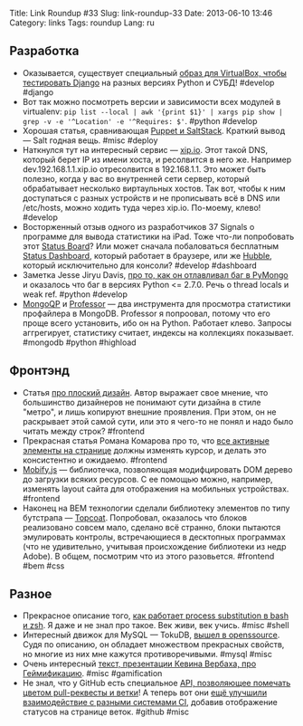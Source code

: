Title: Link Roundup #33
Slug: link-roundup-33
Date: 2013-06-10 13:46
Category: links
Tags: roundup
Lang: ru

Разработка
----------
* Оказывается, существует специальный [образ для VirtualBox, чтобы тестировать Django](https://github.com/jphalip/djangocore-box) на разных версиях Python и СУБД! #develop #django
* Вот так можно посмотреть версии и зависимости всех модулей в virtualenv: `pip list --local | awk '{print $1}' | xargs pip show | grep -v -e '^Location' -e '^Requires: $'`. #python #develop
* Хорошая статья, сравнивающая [Puppet и SaltStack](http://www.opencredo.com/blog/a-dive-into-salt-stack). Краткий вывод — Salt годная вещь. #misc #deploy
* Наткнулся тут на интересный сервис — [xip.io](http://xip.io/). Этот такой DNS, который берет IP из имени хоста, и ресолвится в него же. Например dev.192.168.1.1.xip.io отресолвится в 192.168.1.1. Это может быть полезно, когда у вас во внутренней сети сервер, который обрабатывает несколько виртаульных хостов. Так вот, чтобы к ним доступаться с разных устройств и не прописывать всё в DNS или /etc/hosts, можно ходить туда через xip.io. По-моему, клево! #develop
* Восторженный отзыв одного из разработчиков 37 Signals о программе для вывода статистики на iPad. Тоже что-ли попробовать этот [Status Board](http://37signals.com/svn/posts/3514-current-status)? Или может сначала побаловаться бесплатным [Status Dashboard](https://github.com/obazoud/statusdashboard), который работает в браузере, или же [Hubble](https://github.com/jaymedavis/hubble), который исключительно для консоли? #develop #dashboard
* Заметка Jesse Jiryu Davis, [про то, как он отлавливал баг в PyMongo](http://emptysquare.net/blog/another-thing-about-pythons-threadlocals/) и оказалось что баг в версиях Python <= 2.7.0. Речь о thread locals и weak ref. #python #develop
* [MongoQP](http://blog.mongodb.org/post/37261742378/mongoqp-mongodb-slow-query-profiler) и [Professor](https://github.com/dcrosta/professor) — два инструмента для просмотра статистики профайлера в MongoDB. Professor я попроовал, потому что его проще всего установить, ибо он на Python. Работает клево. Запросы аггрегирует, статистику считает, индексы на коллекциях показывает. #mongodb #python #highload

Фронтэнд
--------
*  Статья [про плоский дизайн](http://talala.ru/blog/2013/05/03/1/). Автор выражает свое мнение, что большинство дизайнеров не понимают сути дизайна в стиле "метро", и лишь копируют внешние проявления. При этом, он не раскрывает этой самой сути, или это я чего-то не понял и надо было читать между строк? #frontend
* Прекрасная статья Романа Комарова про то, что [все активные элементы на странице](http://kizu.ru/issues/cursor-pointer/) должны изменять курсор, и делать это консистентно и ожидаемо. #frontend
* [Mobify.js](http://www.mobify.com/mobifyjs/) — библиотечка, позволяющая модифцировать DOM дерево до загрузки всяких ресурсов. С ее помощью можно, например, изменять layout сайта для отображения на мобильных устройствах. #frontend
* Наконец на BEM технологии сделали библиотеку элементов по типу бутстрапа — [Topcoat](http://topcoat.io/). Попробовал, оказалось что блоков реализовано совсем мало, сделано всё странно, блоки пытаются эмулировать контролы, встречающиеся в десктопных программах (что не удивительно, учитывая происхождение библиотеки из недр Adobe). В общем, посмотрим что из этого разовьется. #frontend #bem #css

Разное
------
* Прекрасное описание того, [как работает process substitution в bash и zsh](http://tldp.org/LDP/abs/html/process-sub.html). Я даже и не знал про такое. Век живи, век учись. #misc  #shell
* Интересный движок для MySQL — TokuDB, [вышел в openssource](http://www.opennet.ru/opennews/art.shtml?num=36779). Судя по описанию, он обладает множеством прекрасных свойств, но многие из них мне кажутся противоречивыми. #mysql #misc
* Очень интересный [текст, презентации Кевина Вербаха, про Геймификацию](http://digitaloctober.ru/player/content/83). #misc #gamification
* Не знал, что у GitHub есть специальное [API, позволяющее помечать цветом pull-реквесты и ветки](https://github.com/blog/1227-commit-status-api)! А теперь вот они [ещё улучшили взаимодействие с разными системами CI](https://github.com/blog/1484-check-the-status-of-your-branches), добавив отображение статусов на странице веток. #github #misc
